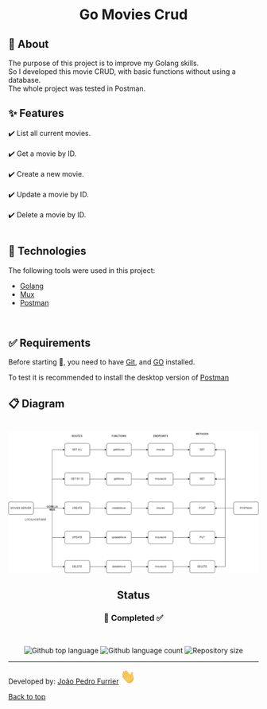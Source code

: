 <h1 align="center">Go Movies Crud</h1>

## :dart: About

The purpose of this project is to improve my Golang skills.<br>
So I developed this movie CRUD, with basic functions without using a database.<br>
The whole project was tested in Postman.
<br>

## :sparkles: Features
:heavy_check_mark: List all current movies.\
<br>
:heavy_check_mark: Get a movie by ID.\
<br>
:heavy_check_mark: Create a new movie.\
<br>
:heavy_check_mark: Update a movie by ID.\
<br>
:heavy_check_mark: Delete a movie by ID.\
<br>

## :rocket: Technologies

The following tools were used in this project:

- [Golang](https://go.dev/)
- [Mux](https://github.com/gorilla/mux)
- [Postman](https://www.postman.com/)
<br>

## :white_check_mark: Requirements

Before starting :checkered_flag:, you need to have [Git](https://git-scm.com), and [GO](https://go.dev/) installed.

To test it is recommended to install the desktop version of [Postman](https://www.postman.com/)
<br>

## :clipboard: Diagram 
<br>
<img src="/img/CRUD API - MovieServer.png">


## <!-- Status -->

<h2 align="center">Status</h2>
<h3 align="center">
🚀 Completed  ✅
</h3><br>

<p align="center">
  <img alt="Github top language" src="https://img.shields.io/github/languages/top/JPFurrier/go-movies-crud?color=56A2BE">

  <img alt="Github language count" src="https://img.shields.io/github/languages/count/JPFurrier/go-movies-crud?color=56A2BE">

  <img alt="Repository size" src="https://img.shields.io/github/repo-size/JPFurrier/go-movies-crud?color=56A2BE">

</p>

<hr>

Developed by: <a href="https://github.com/JPFurrier" target="_blank">João Pedro Furrier</a> <img class="animated-gif" src="/img/wave.gif" width="30px" height="30px">

<a href="#top">Back to top</a>
